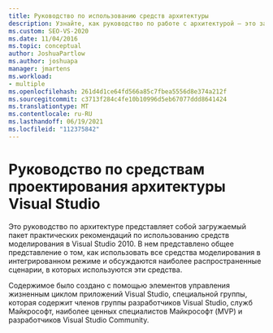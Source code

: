 ```yaml
---
title: Руководство по использованию средств архитектуры
description: Узнайте, как руководство по работе с архитектурой — это загружаемый пакет практических рекомендаций по использованию средств моделирования в Visual Studio 2010.
ms.custom: SEO-VS-2020
ms.date: 11/04/2016
ms.topic: conceptual
author: JoshuaPartlow
ms.author: joshuapa
manager: jmartens
ms.workload:
- multiple
ms.openlocfilehash: 261d4d1ce64fd566a85c7fbea5556d8e374a212f
ms.sourcegitcommit: c3713f284c4fe10b10996d5eb67077ddd8641424
ms.translationtype: MT
ms.contentlocale: ru-RU
ms.lasthandoff: 06/19/2021
ms.locfileid: "112375842"
---
```

# <a name="visual-studio-architecture-tooling-guidance"></a>Руководство по средствам проектирования архитектуры Visual Studio

Это руководство по архитектуре представляет собой загружаемый пакет практических рекомендаций по использованию средств моделирования в Visual Studio 2010. В нем представлено общее представление о том, как использовать все средства моделирования в интегрированном режиме и обсуждаются наиболее распространенные сценарии, в которых используются эти средства.

Содержимое было создано с помощью элементов управления жизненным циклом приложений Visual Studio, специальной группы, которая содержит членов группы разработчиков Visual Studio, служб Майкрософт, наиболее ценных специалистов Майкрософт (MVP) и разработчиков Visual Studio Community.
